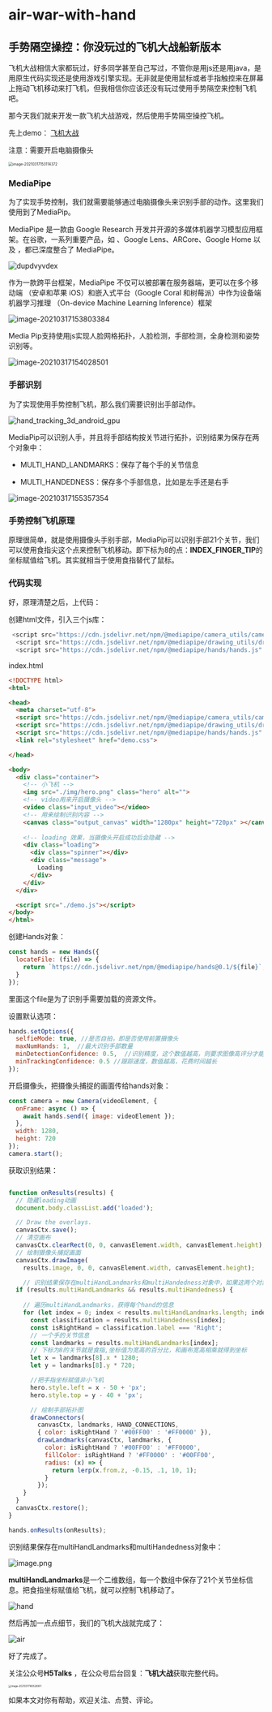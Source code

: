 # air-war-with-hand

## 手势隔空操控：你没玩过的飞机大战船新版本



飞机大战相信大家都玩过，好多同学甚至自己写过，不管你是用js还是用java，是用原生代码实现还是使用游戏引擎实现。无非就是使用鼠标或者手指触控来在屏幕上拖动飞机移动来打飞机，但我相信你应该还没有玩过使用手势隔空来控制飞机吧。

那今天我们就来开发一款飞机大战游戏，然后使用手势隔空操控飞机。

先上demo： [飞机大战](https://davie.gitee.io/air-war-with-hand)

注意：需要开启电脑摄像头

<img src="https://tva1.sinaimg.cn/large/008eGmZEly1gomxrjfhoqj30hs0fmabw.jpg" alt="image-20210317153114372" style="zoom:50%;" />



### MediaPipe

为了实现手势控制，我们就需要能够通过电脑摄像头来识别手部的动作。这里我们使用到了MediaPip。

MediaPipe 是一款由 Google Research 开发并开源的多媒体机器学习模型应用框架。在谷歌，一系列重要产品，如 、Google Lens、ARCore、Google Home 以及 ，都已深度整合了 MediaPipe。

![dupdvyvdex](https://tva1.sinaimg.cn/large/008eGmZEly1gomxwsjpa6g30tz0kdx6r.gif)

作为一款跨平台框架，MediaPipe 不仅可以被部署在服务器端，更可以在多个移动端 （安卓和苹果 iOS）和嵌入式平台（Google Coral 和树莓派）中作为设备端机器学习推理 （On-device Machine Learning Inference）框架

![image-20210317153803384](https://tva1.sinaimg.cn/large/008eGmZEly1gomxyledq7j30xq0u0diw.jpg)

Media Pip支持使用js实现人脸网格拓扑，人脸检测，手部检测，全身检测和姿势识别等。

![image-20210317154028501](https://tva1.sinaimg.cn/large/008eGmZEly1gomy144j4tj312c0dadhr.jpg)



### 手部识别

为了实现使用手势控制飞机，那么我们需要识别出手部动作。



![hand_tracking_3d_android_gpu](https://tva1.sinaimg.cn/large/008eGmZEly1gomyct1gwzg308c0fokjp.gif)

MediaPip可以识别人手，并且将手部结构按关节进行拓扑，识别结果为保存在两个对象中：

* MULTI_HAND_LANDMARKS：保存了每个手的关节信息

* MULTI_HANDEDNESS：保存多个手部信息，比如是左手还是右手

  

![image-20210317155357354](https://tva1.sinaimg.cn/large/008eGmZEly1gomyf4zbnaj311u0giq8o.jpg)

### 手势控制飞机原理

原理很简单，就是使用摄像头手别手部，MediaPip可以识别手部21个关节，我们可以使用食指尖这个点来控制飞机移动。即下标为8的点：**INDEX_FINGER_TIP**的坐标赋值给飞机。其实就相当于使用食指替代了鼠标。

### 代码实现

好，原理清楚之后，上代码：

创建html文件，引入三个js库：

```js
 <script src="https://cdn.jsdelivr.net/npm/@mediapipe/camera_utils/camera_utils.js" crossorigin="anonymous"></script>
  <script src="https://cdn.jsdelivr.net/npm/@mediapipe/drawing_utils/drawing_utils.js" crossorigin="anonymous"></script>
  <script src="https://cdn.jsdelivr.net/npm/@mediapipe/hands/hands.js" crossorigin="anonymous"></script>
```

index.html

```html
<!DOCTYPE html>
<html>

<head>
  <meta charset="utf-8">
  <script src="https://cdn.jsdelivr.net/npm/@mediapipe/camera_utils/camera_utils.js" crossorigin="anonymous"></script>
  <script src="https://cdn.jsdelivr.net/npm/@mediapipe/drawing_utils/drawing_utils.js" crossorigin="anonymous"></script>
  <script src="https://cdn.jsdelivr.net/npm/@mediapipe/hands/hands.js" crossorigin="anonymous"></script>
  <link rel="stylesheet" href="demo.css">

</head>

<body>
  <div class="container">
    <!-- 小飞机 -->
    <img src="./img/hero.png" class="hero" alt="">
    <!-- video用来开启摄像头 -->
    <video class="input_video"></video>
    <!-- 用来绘制识别内容 -->
    <canvas class="output_canvas" width="1280px" height="720px" ></canvas>
    
    <!-- loading 效果，当摄像头开启成功后会隐藏 -->
    <div class="loading">
      <div class="spinner"></div>
      <div class="message">
        Loading
      </div>
    </div>
  </div>

  <script src="./demo.js"></script>
</body>
</html>
```

创建Hands对象：

```js
const hands = new Hands({
  locateFile: (file) => {
    return `https://cdn.jsdelivr.net/npm/@mediapipe/hands@0.1/${file}`;
  }
});
```

里面这个file是为了识别手需要加载的资源文件。

设置默认选项：

```javascript
hands.setOptions({
  selfieMode: true, //是否自拍，即是否使用前置摄像头
  maxNumHands: 1,  //最大识别手部数量
  minDetectionConfidence: 0.5,  //识别精度，这个数值越高，则要求图像高评分才能被识别 默认 0.5
  minTrackingConfidence: 0.5 //跟踪速度，数值越高，花费时间越长
});
```

开启摄像头，把摄像头捕捉的画面传给hands对象：

```js
const camera = new Camera(videoElement, {
  onFrame: async () => {
    await hands.send({ image: videoElement });
  },
  width: 1280,
  height: 720
});
camera.start();
```

获取识别结果：

```js

function onResults(results) {
  // 隐藏loading动画
  document.body.classList.add('loaded');

  // Draw the overlays.
  canvasCtx.save();
  // 清空画布
  canvasCtx.clearRect(0, 0, canvasElement.width, canvasElement.height);
  // 绘制摄像头捕捉画面
  canvasCtx.drawImage(
    results.image, 0, 0, canvasElement.width, canvasElement.height);

    // 识别结果保存在multiHandLandmarks和multiHandedness对象中，如果这两个对象不为null，则说明识别成功
  if (results.multiHandLandmarks && results.multiHandedness) {
    
    // 遍历multiHandLandmarks，获得每个hand的信息
    for (let index = 0; index < results.multiHandLandmarks.length; index++) {
      const classification = results.multiHandedness[index];
      const isRightHand = classification.label === 'Right';
      // 一个手的关节信息
      const landmarks = results.multiHandLandmarks[index];
      // 下标为8的关节就是食指,坐标值为宽高的百分比，和画布宽高相乘就得到坐标
      let x = landmarks[8].x * 1280;
      let y = landmarks[8].y * 720;

      //把手指坐标赋值非小飞机
      hero.style.left = x - 50 + 'px';
      hero.style.top = y - 40 + 'px';

      // 绘制手部拓扑图
      drawConnectors(
        canvasCtx, landmarks, HAND_CONNECTIONS,
        { color: isRightHand ? '#00FF00' : '#FF0000' }),
        drawLandmarks(canvasCtx, landmarks, {
          color: isRightHand ? '#00FF00' : '#FF0000',
          fillColor: isRightHand ? '#FF0000' : '#00FF00',
          radius: (x) => {
            return lerp(x.from.z, -0.15, .1, 10, 1);
          }
        });
    }
  }
  canvasCtx.restore();
}

hands.onResults(onResults);
```

识别结果保存在multiHandLandmarks和multiHandedness对象中：

![image.png](https://tva1.sinaimg.cn/large/008eGmZEly1gonuptzkqkj310u0e6411.jpg)

**multiHandLandmarks**是一个二维数组，每一个数组中保存了21个关节坐标信息。把食指坐标赋值给飞机，就可以控制飞机移动了。

![hand](https://tva1.sinaimg.cn/large/008eGmZEly1gon20k3262g30nk0d7kjn.gif)

 然后再加一点点细节，我们的飞机大战就完成了：

![air](https://tva1.sinaimg.cn/large/008eGmZEly1gon23z6gjig30ai0f4u0y.gif)

好了完成了。

关注公众号**H5Talks** ，在公众号后台回复：**飞机大战**获取完整代码。

<img src="https://tva1.sinaimg.cn/large/008eGmZEly1gon2803g9yj30ae0agmyo.jpg" alt="image-20210317180528901" style="zoom:33%;" />

如果本文对你有帮助，欢迎关注、点赞、评论。